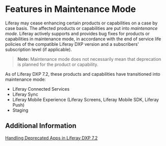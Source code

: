 # Features in Maintenance Mode

Liferay may cease enhancing certain products or capabilities on a case by case basis. The affected products or capabilities are put into _maintenance mode_. Liferay actively supports and provides bug fixes for products or capabilities in maintenance mode, in accordance with the end of service life policies of the compatible Liferay DXP version and a subscribers' subscription level (if applicable).

> **Note:** Maintenance mode does not necessarily mean that deprecation is planned for the product or capability.

As of Liferay DXP 7.2, these products and capabilities have transitioned into maintenance mode:

* Liferay Connected Services
* Liferay Sync
* Liferay Mobile Experience (Liferay Screens, Liferay Mobile SDK, Liferay Push)
* Staging

## Additional Information

[Handling Deprecated Apps in Liferay DXP 7.2](./98-handling-deprecations-in-liferay-dxp-7-2.md)

